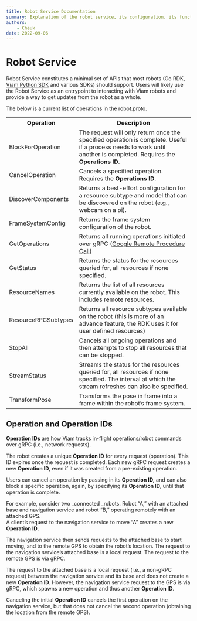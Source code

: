 ```yaml
---
title: Robot Service Documentation
summary: Explanation of the robot service, its configuration, its functionality, and its interfaces.
authors:
    - Cheuk
date: 2022-09-06
---
```

# Robot Service 

Robot Service constitutes a minimal set of APIs that most robots (Go RDK, [Viam Python SDK](https://python.viam.dev/) and various SDKs) should support. 
Users will likely use the Robot Service as an entrypoint to interacting with Viam robots and provide a way to get updates from the robot as a whole.

The below is a current list of operations in the robot.proto.

<table>
<tr><th>Operation</th><th>Description</th></tr>
    <tr>
        <td>BlockForOperation</td>
        <td>The request will only return once the specified operation is complete. 
        Useful if a process needs to work until another is completed. 
        Requires the <strong>Operations ID</strong>.</td>
    </tr>
    <tr>
        <td>CancelOperation</td>
        <td>Cancels a specified operation. 
        Requires the <strong>Operations ID</strong>.</td>
    </tr>
    <tr>
        <td>DiscoverComponents</td>
        <td>Returns a best-effort configuration for a resource subtype and model that can be discovered on the robot (e.g., webcam on a pi).</td>
    </tr>
    <tr>
        <td>FrameSystemConfig</td>
        <td>Returns the frame system configuration of the robot.</td>
    </tr>
    <tr>
        <td>GetOperations</td>
        <td>Returns all running operations initiated over gRPC (<a href="/appendix/glossary#grpc">Google Remote Procedure Call</a>)</td>
    </tr>
    <tr>
        <td>GetStatus</td>
        <td>Returns the status for the resources queried for, all resources if none specified.</td>
    </tr>
    <tr>
        <td>ResourceNames</td>
        <td>Returns the list of all resources currently available on the robot. 
        This includes remote resources.</td>
    </tr>
    <tr>
        <td>ResourceRPCSubtypes</td>
        <td>Returns all resource subtypes available on the robot (this is more of an advance feature, the RDK uses it for user defined resources)</td>
    </tr>
    <tr>
        <td>StopAll</td>
        <td>Cancels all ongoing operations and then attempts to stop all resources that can be stopped.</td>
    </tr>
    <tr>
        <td>StreamStatus</td>
        <td>Streams the status for the resources queried for, all resources if none specified. 
        The interval at which the stream refreshes can also be specified.</td>
    </tr>
    <tr>
        <td>TransformPose</td>
        <td>Transforms the pose in frame into a frame within the robot’s frame system.</td>
    </tr>
</table>


## Operation and Operation IDs

**Operation IDs** are how Viam tracks in-flight operations/robot commands over gRPC (i.e., network requests).

The robot creates a unique **Operation ID** for every request (operation). 
This ID expires once the request is completed. 
Each new gRPC request creates a new **Operation ID**, even if it was created from a pre-existing operation.

Users can cancel an operation by passing in its **Operation ID,** and can also block a specific operation, again, by specifying its **Operation ID**, until that operation is complete.

For example, consider two _connected _robots. Robot “A,” with an attached base and navigation service and robot “B,” operating remotely with an attached GPS.  
A client’s request to the navigation service to move “A” creates a new **Operation ID**. 

The navigation service then sends requests to the attached base to start moving, and to the remote GPS to obtain the robot’s location. 
The request to the navigation service’s attached base is a local request. 
The request to the remote GPS is via gRPC.

The request to the attached base is a local request (i.e., a non-gRPC request) between the navigation service and its base and does not create a new **Operation ID**. 
However, the navigation service request to the GPS is via gRPC, which spawns a new operation and thus another **Operation ID**.

Canceling the initial **Operation ID** cancels the first operation on the navigation service, but that does not cancel the second operation (obtaining the location from the remote GPS).
